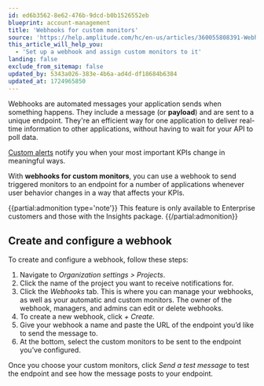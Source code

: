 ```yaml
---
id: ed6b3562-8e62-476b-9dcd-b0b1526552eb
blueprint: account-management
title: 'Webhooks for custom monitors'
source: 'https://help.amplitude.com/hc/en-us/articles/360055808391-Webhooks-for-custom-monitors'
this_article_will_help_you:
  - 'Set up a webhook and assign custom monitors to it'
landing: false
exclude_from_sitemap: false
updated_by: 5343a026-383e-4b6a-ad4d-df18684b6384
updated_at: 1724965850
---
```

Webhooks are automated messages your application sends when something happens. They include a message (or **payload**) and are sent to a unique endpoint. They're an efficient way for one application to deliver real-time information to other applications, without having to wait for your API to poll data.

[Custom alerts](/docs/analytics/insights) notify you when your most important KPIs change in meaningful ways.

With **webhooks for custom monitors**, you can use a webhook to send triggered monitors to an endpoint for a number of applications whenever user behavior changes in a way that affects your KPIs.

{{partial:admonition type='note'}}
 This feature is only available to Enterprise customers and those with the Insights package.
{{/partial:admonition}}

## Create and configure a webhook

To create and configure a webhook, follow these steps:

1. Navigate to *Organization settings > Projects*.
2. Click the name of the project you want to receive notifications for.
3. Click the *Webhooks* tab. This is where you can manage your webhooks, as well as your automatic and custom monitors. The owner of the webhook, managers, and admins can edit or delete webhooks.
4. To create a new webhook, click *+ Create.*
5. Give your webhook a name and paste the URL of the endpoint you’d like to send the message to.
6. At the bottom, select the custom monitors to be sent to the endpoint you’ve configured.

Once you choose your custom monitors, click *Send a test message* to test the endpoint and see how the message posts to your endpoint.